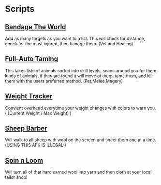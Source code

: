 # Scripts
## [Bandage The World](https://github.com/malbolger/Typescript_UOLL/blob/main/Bandage_The_World)
Add as many targets as you want to a list. This will check for distance, check for the most injured, then banage them. (Vet and Healing)
## [Full-Auto Taming](https://github.com/malbolger/Typescript_UOLL/blob/main/Full-Auto_Taming)
This takes lists of animals sorted into skill levels, scans around you for them kinds of animals, if they are found it will move ot them, tame them, and kill them with the users preferred method. (Pet,Melee,Magery)
## [Weight Tracker](https://github.com/malbolger/Typescript_UOLL/blob/main/Weight_Tracker)
Convient overhead everytime your weight changes with colors to warn you.( [Current Weight / Max Weight] )
## [Sheep Barber](https://github.com/malbolger/Typescript_UOLL/blob/main/Sheep_Barber)
Will walk to all sheep with wool on the screen and sheer them one at a time. (USING THIS AFK IS ILLEGAL!)
## [Spin n Loom](https://github.com/malbolger/Typescript_UOLL/blob/main/Spin_n_Loom)
Will turn all of that hard earned wool into yarn and then cloth at your local tailor shop!
